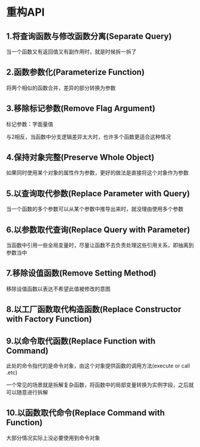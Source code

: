 # 重构API

## 1.将查询函数与修改函数分离(Separate Query)

当一个函数又有返回值又有副作用时，就是时候拆一拆了

## 2.函数参数化(Parameterize Function)

将两个相似的函数合并，差异的部分转换为参数

## 3.移除标记参数(Remove Flag Argument)

标记参数：字面量值

与2相反，当函数中分支逻辑差异太大时，也许多个函数更适合这种情况

## 4.保持对象完整(Preserve Whole Object)

如果同时使用某个对象的属性作为参数，更好的做法是直接将这个对象作为参数

## 5.以查询取代参数(Replace Parameter with Query)

当一个函数的多个参数可以从某个参数中推导出来时，就没理由使用多个参数

## 6.以参数取代查询(Replace Query with Parameter)

当函数中引用一些全局变量时，尽量让函数不去负责处理这些引用关系，即抽离到参数当中

## 7.移除设值函数(Remove Setting Method) 

移除设值函数以表达不希望此值被修改的意图

## 8.以工厂函数取代构造函数(Replace Constructor with Factory Function)

## 9.以命令取代函数(Replace Function with Command)

此处的命令指代的是命令对象，由这个对象提供函数的调用方法(execute or call .etc)

一个常见的场景就是拆解复杂函数，将函数中的局部变量转换为实例字段，之后就可以随意进行拆解

## 10.以函数取代命令(Replace Command with Function)

大部分情况实际上没必要使用到命令对象
